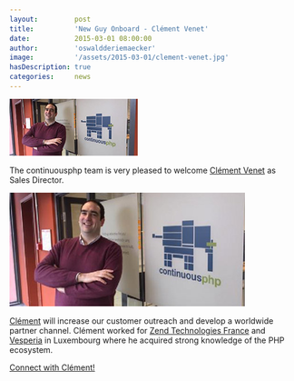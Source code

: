 ```yaml
---
layout:         post
title:          'New Guy Onboard - Clément Venet'
date:           2015-03-01 08:00:00
author:         'oswaldderiemaecker'
image:          '/assets/2015-03-01/clement-venet.jpg'
hasDescription: true
categories:     news
---
```

![Clément Venet](/assets/2015-03-01/clement-venet-small.jpg)

The continuousphp team is very pleased to welcome [Clément Venet](/about-us/#cvenet) as Sales Director.

<!--more-->

![Clément Venet](/assets/2015-03-01/clement-venet.jpg)

[Clément](/about-us/#cvenet) will increase our customer outreach and develop a worldwide partner channel. Clément worked for [Zend Technologies France](http://www.zend.com) and [Vesperia](http://www.vesperiagroup.com/) in Luxembourg where he acquired strong knowledge of the PHP ecosystem.

[Connect with Clément!](https://www.linkedin.com/profile/view?id=145170931)
